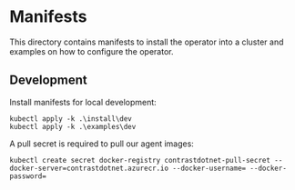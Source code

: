 # Manifests

This directory contains manifests to install the operator into a cluster and examples on how to configure the operator.

## Development

Install manifests for local development:

```
kubectl apply -k .\install\dev
kubectl apply -k .\examples\dev
```

A pull secret is required to pull our agent images:
```
kubectl create secret docker-registry contrastdotnet-pull-secret --docker-server=contrastdotnet.azurecr.io --docker-username= --docker-password=
```
